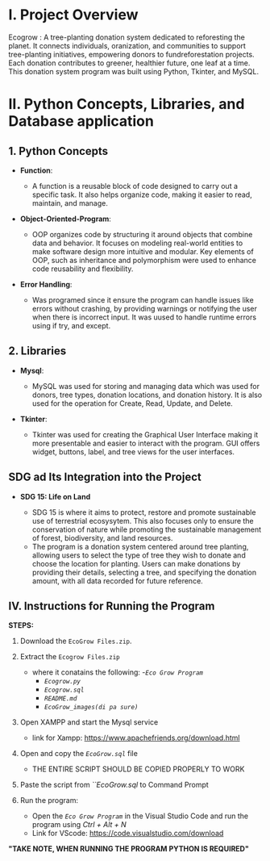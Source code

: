 # I. Project Overview 

Ecogrow : A tree-planting donation system dedicated to reforesting the planet. It connects individuals, oranization, and communities to support tree-planting initiatives, empowering donors to fundreforestation projects. Each donation contributes to greener, healthier future, one leaf at a time. This donation system program was built using Python, Tkinter, and MySQL.

# II. Python Concepts, Libraries, and Database application


## 1. Python Concepts

  - **Function**:
    
      - A function is a reusable block of code designed to carry out a specific task. It also helps organize code, making it easier to read, maintain, and manage.
        
  - **Object-Oriented-Program**:
    
      - OOP organizes code by structuring it around objects that combine data and behavior. It focuses on modeling real-world entities to make software design more intuitive and modular. Key elements of OOP, such as inheritance and polymorphism were used to enhance code reusability and flexibility.
        
  - **Error Handling**:

      - Was programed since it ensure the program can handle issues like errors without crashing, by providing warnings or notifying the user when there is incorrect input. It was uused to handle runtime errors using if try, and except.
          
## 2. Libraries

  - **Mysql**:
      - MySQL was used for storing and managing data which was used for donors, tree types, donation locations, and donation history. It is also used for the operation for Create, Read, Update, and Delete.
   
   - **Tkinter**:
       - Tkinter was used for creating the Graphical User Interface making it more presentable and easier to interact with the program. GUI offers widget, buttons, label, and tree views for the user interfaces.

## SDG ad Its Integration into the Project

   - **SDG 15: Life on Land**
     
       - SDG 15 is where it aims to protect, restore and promote sustainable use of terrestrial ecosysytem. This also focuses only to ensure the conservation of nature while promoting the sustainable management of forest, biodiversity, and land resources.
       - The program is a donation system centered around tree planting, allowing users to select the type of tree they wish to donate and choose the location for planting. Users can make donations by providing their details, selecting a tree, and specifying the donation amount, with all data recorded for future reference.

## IV. Instructions for Running the Program 

**STEPS:**

1. Download the `EcoGrow Files.zip`.

2. Extract the `Ecogrow Files.zip`
     - where it conatains the following:
         -*`Eco Grow Program`*
         - *`Ecogrow.py`*
         - *`Ecogrow.sql`*
         - *`README.md`*
         - *`EcoGrow_images(di pa sure)`*

3. Open XAMPP and start the Mysql service
     - link for Xampp: https://www.apachefriends.org/download.html
  
4. Open and copy the *`EcoGrow.sql`* file 
    - THE ENTIRE SCRIPT SHOULD BE COPIED PROPERLY TO WORK

5. Paste the script from *``EcoGrow.sql* to Command Prompt
   
7. Run the program:
     - Open the *`Eco Grow Program`* in the Visual Studio Code and run the program using *Ctrl + Alt + N*
     - Link for VScode: https://code.visualstudio.com/download

**"TAKE NOTE, WHEN RUNNING THE PROGRAM PYTHON IS REQUIRED"**
   
